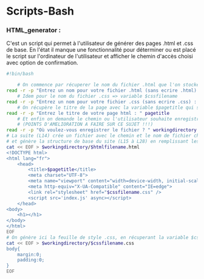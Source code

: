 # Scripts-Bash
### HTML_generator :

C'est un script qui permet à l'utilisateur de générer des pages .html et .css de base.
En l'état il manque une fonctionnalité pour déterminer ou est placé le script sur l'ordinateur de l'utilisateur et afficher le chemin d'accès choisi avec option de confirmation.

```bash
#!bin/bash

    # On commence par récuperer le nom du fichier .html que l'on stocke dans une variable $htmlfilename 
read -r -p "Entrez un nom pour votre fichier .html (sans ecrire .html) : " htmlfilename
    # Idem pour le nom du fichier .css => variable $cssfilename
read -r -p "Entrez un nom pour votre fichier .css (sans ecrire .css) : " cssfilename
    # On récupère le titre de la page avec la variable $pagetitle qui sera inséré entre les balises <title></title>
read -r -p "Entrez le titre de votre page html : " pagetitle
    # Et enfin on demande le chemin ou l'utilisateur souhaite enregistrer son fichier. Par défaut on se situe la ou est placé le script 
    # (POINTS D'AMELIORATION A FAIRE SUR CE SUJET !!!)
read -r -p "Où voulez-vous enregistrer le fichier ? " workingdirectory
# La suite (L14) crée un fichier avec le chemin et le nom de fichier choisi (par défaut .html)
# et génère la structure de base du site (L15 à L28) en remplissant les balises title et le href du fichier css
cat << EOF > $workingdirectory/$htmlfilename.html
<!DOCTYPE html>
<html lang="fr">
    <head>
        <title>$pagetitle</title>
        <meta charset="UTF-8">
        <meta name="viewport" content="width=device-width, initial-scale=1">
        <meta http-equiv="X-UA-Compatible" content="IE=edge">
        <link rel="stylesheet" href="$cssfilename.css" />
        <script src='index.js' async></script>
    </head>
<body>
    <h1></h1>
</body>
</html>
EOF
# On génère ici la feuille de style .css, en récuperant la variable $cssfilename pour le nom du fichier
cat << EOF > $workingdirectory/$cssfilename.css
body{
    margin:0;
    padding:0;
}
EOF
```
